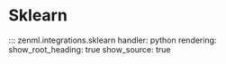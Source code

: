 # Sklearn

::: zenml.integrations.sklearn
    handler: python
    rendering:
      show_root_heading: true
      show_source: true
